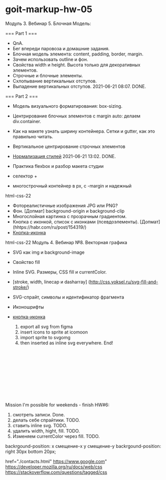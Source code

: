 # goit-markup-hw-05

Модуль 3. Вебинар 5. Блочная Модель:

=== Part 1 ===

- QnA.
- Бег впереди паровоза и домашние задания.
- Блочная модель элемента: content, padding, border, margin.
- Зачем использовать outline и фон.
- Свойства width и height. Высота только для декоративных элементов.
- Строчные и блочные элементы.
- Схлопывание вертикальных отступов.
- Выпадение вертикальных отступов. 2021-06-21 08:07. DONE.

=== Part 2 ===

- Модель визуального форматирования: box-sizing.
- Центрирование блочных элементов с margin auto: делаем div.container.
- Как на макете узнать ширину контейнера. Сетки и gutter, как это правильно читать.
- Вертикальное центрирование строчных элементов
- [Нормализация стилей](https://github.com/sindresorhus/modern-normalize) 2021-06-21 13:02. DONE.

- Практика flexbox и разбор макета студии
- селектор +
- многострочный контейнер в px, с -margin и надежный

html-css-22

- Фотореалистичные изображения JPG или PNG?
- Фон. [Допмат] background-origin и background-clip
- Многослойная картинка с прозрачным градиентом.
- Кнопка с иконкой, список с иконками (псевдоэлементы). [Допмат] (hhtps://habr.com/ru/post/154319/)
- [Кнопка-иконка](https://moderncss.dev/icon-button-css-styling-guide/)

html-css-22 Модуль 4. Вебинар №8. Векторная графика

- SVG как img и background-image
- Свойство fill
- Inline SVG. Размеры, CSS fill и currentColor.
- [stroke, width, linecap и dasharray] (http://css.yoksel.ru/svg-fill-and-stroke/)
- SVG-спрайт, символы и идентификатор фрагмента
- Иконошрифты
- [кнопка-иконка](https://moderncss.dev/icon-button-css-styling-guide/)

  1. export all svg from figma
  2. insert icons to sprite at icomoon
  3. import sprite to svgomg
  4. then inserted as inline svg everywhere. End!

<svg>
  <use href="https://sprite.svg#fragment"
  </use>
</svg>

Mission I'm possible for weekends - finish HW#6:

1. смотреть записи. Done.
2. делать себе спрайтики. TODO.
3. ставить inline svg. TODO.
4. удалить width, hight, fill. TODO.
5. Изменяем currentColor через fill. TODO.

backrgound-position: x смещение-x y смещение-y backrgound-position: right 30px bottom 20px;

href="./contacts.html" https://www.google.com" https://developer.mozilla.org/ru/docs/web/css
https://stackoverflow.com/questions/tagged/css
